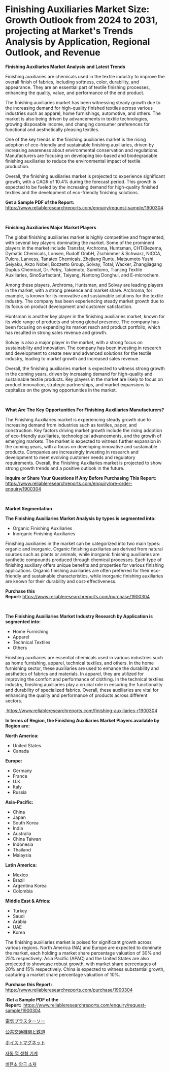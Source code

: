 <p><h1>Finishing Auxiliaries Market Size: Growth Outlook from 2024 to 2031, projecting at Market's Trends Analysis by Application, Regional Outlook, and Revenue</h1></p><p><strong>Finishing Auxiliaries Market Analysis and Latest Trends</strong></p>
<p><p>Finishing auxiliaries are chemicals used in the textile industry to improve the overall finish of fabrics, including softness, color, durability, and appearance. They are an essential part of textile finishing processes, enhancing the quality, value, and performance of the end product.</p><p>The finishing auxiliaries market has been witnessing steady growth due to the increasing demand for high-quality finished textiles across various industries such as apparel, home furnishings, automotive, and others. The market is also being driven by advancements in textile technologies, growing disposable income, and changing consumer preferences for functional and aesthetically pleasing textiles.</p><p>One of the key trends in the finishing auxiliaries market is the rising adoption of eco-friendly and sustainable finishing auxiliaries, driven by increasing awareness about environmental conservation and regulations. Manufacturers are focusing on developing bio-based and biodegradable finishing auxiliaries to reduce the environmental impact of textile production.</p><p>Overall, the finishing auxiliaries market is projected to experience significant growth, with a CAGR of 10.4% during the forecast period. This growth is expected to be fueled by the increasing demand for high-quality finished textiles and the development of eco-friendly finishing solutions.</p></p>
<p><strong>Get a Sample PDF of the Report:&nbsp;</strong> <a href="https://www.reliableresearchreports.com/enquiry/request-sample/1900304">https://www.reliableresearchreports.com/enquiry/request-sample/1900304</a></p>
<p>&nbsp;</p>
<p><strong>Finishing Auxiliaries Major Market Players</strong></p>
<p><p>The global finishing auxiliaries market is highly competitive and fragmented, with several key players dominating the market. Some of the prominent players in the market include Transfar, Archroma, Huntsman, CHT/Bezema, Dymatic Chemicals, Lonsen, Rudolf GmbH, Zschimmer & Schwarz, NICCA, Pulcra, Lanxess, Tanatex Chemicals, Zhejiang Runtu, Matsumoto Yushi Seiyaku, Akzo Nobel, Bozzetto Group, Solvay, Total, Wacker, Zhangjiagang Duplus Chemical, Dr. Petry, Takemoto, Sumitomo, Tianjing Textile Auxiliaries, SinoSurfactant, Taiyang, Nantong Donghui, and E-microchem.</p><p>Among these players, Archroma, Huntsman, and Solvay are leading players in the market, with a strong presence and market share. Archroma, for example, is known for its innovative and sustainable solutions for the textile industry. The company has been experiencing steady market growth due to its focus on product development and customer satisfaction.</p><p>Huntsman is another key player in the finishing auxiliaries market, known for its wide range of products and strong global presence. The company has been focusing on expanding its market reach and product portfolio, which has resulted in strong sales revenue and growth.</p><p>Solvay is also a major player in the market, with a strong focus on sustainability and innovation. The company has been investing in research and development to create new and advanced solutions for the textile industry, leading to market growth and increased sales revenue.</p><p>Overall, the finishing auxiliaries market is expected to witness strong growth in the coming years, driven by increasing demand for high-quality and sustainable textile products. Key players in the market are likely to focus on product innovation, strategic partnerships, and market expansions to capitalize on the growing opportunities in the market.</p></p>
<p>&nbsp;</p>
<p><strong>What Are The Key Opportunities For Finishing Auxiliaries Manufacturers?</strong></p>
<p><p>The Finishing Auxiliaries market is experiencing steady growth due to increasing demand from industries such as textiles, paper, and construction. Key factors driving market growth include the rising adoption of eco-friendly auxiliaries, technological advancements, and the growth of emerging markets. The market is expected to witness further expansion in the coming years, with a focus on developing innovative and sustainable products. Companies are increasingly investing in research and development to meet evolving customer needs and regulatory requirements. Overall, the Finishing Auxiliaries market is projected to show strong growth trends and a positive outlook in the future.</p></p>
<p><strong>Inquire or Share Your Questions If Any Before Purchasing This Report:</strong> <a href="https://www.reliableresearchreports.com/enquiry/pre-order-enquiry/1900304">https://www.reliableresearchreports.com/enquiry/pre-order-enquiry/1900304</a></p>
<p>&nbsp;</p>
<p><strong>Market Segmentation</strong></p>
<p><strong>The Finishing Auxiliaries Market Analysis by types is segmented into:</strong></p>
<p><ul><li>Organic Finishing Auxiliaries</li><li>Inorganic Finishing Auxiliaries</li></ul></p>
<p><p>Finishing auxiliaries in the market can be categorized into two main types: organic and inorganic. Organic finishing auxiliaries are derived from natural sources such as plants or animals, while inorganic finishing auxiliaries are synthetic compounds produced through chemical processes. Each type of finishing auxiliary offers unique benefits and properties for various finishing applications. Organic finishing auxiliaries are often preferred for their eco-friendly and sustainable characteristics, while inorganic finishing auxiliaries are known for their durability and cost-effectiveness.</p></p>
<p><strong>Purchase this Report:&nbsp;</strong><a href="https://www.reliableresearchreports.com/purchase/1900304">https://www.reliableresearchreports.com/purchase/1900304</a></p>
<p>&nbsp;</p>
<p><strong>The Finishing Auxiliaries Market Industry Research by Application is segmented into:</strong></p>
<p><ul><li>Home Furnishing</li><li>Apparel</li><li>Technical Textiles</li><li>Others</li></ul></p>
<p><p>Finishing auxiliaries are essential chemicals used in various industries such as home furnishing, apparel, technical textiles, and others. In the home furnishing sector, these auxiliaries are used to enhance the durability and aesthetics of fabrics and materials. In apparel, they are utilized for improving the comfort and performance of clothing. In the technical textiles industry, finishing auxiliaries play a crucial role in ensuring the functionality and durability of specialized fabrics. Overall, these auxiliaries are vital for enhancing the quality and performance of products across different sectors.</p></p>
<p><a href="https://www.reliableresearchreports.com/finishing-auxiliaries-r1900304">&nbsp;https://www.reliableresearchreports.com/finishing-auxiliaries-r1900304</a></p>
<p><strong>In terms of Region, the Finishing Auxiliaries Market Players available by Region are:</strong></p>
<p>
    <p> <strong> North America: </strong>
        <ul>
            <li>United States</li>
            <li>Canada</li>
        </ul>
        </p> 
    <p> <strong> Europe: </strong>
        <ul>
            <li>Germany</li>
            <li>France</li>
            <li>U.K.</li>
            <li>Italy</li>
            <li>Russia</li>
        </ul>
        </p> 
    <p> <strong> Asia-Pacific: </strong>
        <ul>
            <li>China</li>
            <li>Japan</li>
            <li>South Korea</li>
            <li>India</li>
            <li>Australia</li>
            <li>China Taiwan</li>
            <li>Indonesia</li>
            <li>Thailand</li>
            <li>Malaysia</li>
        </ul>
        </p> 
    <p> <strong> Latin America: </strong>
        <ul>
            <li>Mexico</li>
            <li>Brazil</li>
            <li>Argentina Korea</li>
            <li>Colombia</li>
        </ul>
        </p> 
    <p> <strong> Middle East & Africa: </strong>
        <ul>
            <li>Turkey</li>
            <li>Saudi</li>
            <li>Arabia</li>
            <li>UAE</li>
            <li>Korea</li>
        </ul>
    </p>
    </p>
<p><p>The finishing auxiliaries market is poised for significant growth across various regions. North America (NA) and Europe are expected to dominate the market, each holding a market share percentage valuation of 30% and 25% respectively. Asia Pacific (APAC) and the United States are also projected to showcase robust growth, with market share percentages of 20% and 15% respectively. China is expected to witness substantial growth, capturing a market share percentage valuation of 10%.</p></p>
<p><strong>Purchase this Report: </strong><a href="https://www.reliableresearchreports.com/purchase/1900304">https://www.reliableresearchreports.com/purchase/1900304</a></p>
<p>&nbsp;<strong>Get a Sample PDF of the Report:&nbsp;&nbsp;</strong><a href="https://www.reliableresearchreports.com/enquiry/request-sample/1900304">https://www.reliableresearchreports.com/enquiry/request-sample/1900304</a></p>
<p><strong></strong></p>
<p><p><a href="https://medium.com/@ofpaqrof92/%E9%9B%BB%E5%8B%95%E3%82%AE%E3%83%97%E3%82%B9%E3%82%BD%E3%83%BC%E7%94%A3%E6%A5%AD%E5%88%86%E6%9E%90%E3%83%AC%E3%83%9D%E3%83%BC%E3%83%88-%E3%82%A2%E3%83%97%E3%83%AA%E3%82%B1%E3%83%BC%E3%82%B7%E3%83%A7%E3%83%B3-%E5%9C%B0%E5%9F%9F-%E7%AB%B6%E4%BA%89%E6%88%A6%E7%95%A5%E5%88%A5%E3%81%AE%E5%B8%82%E5%A0%B4%E8%A6%8F%E6%A8%A1-%E3%82%B7%E3%82%A7%E3%82%A2-%E3%83%88%E3%83%AC%E3%83%B3%E3%83%89-2024%E5%B9%B4-2031%E5%B9%B4-5769625df700">電気プラスターソー</a></p><p><a href="https://github.com/oqxogxyvqe90775/Market-Research-Report-List-2/blob/main/6330479134854.md">公共交通機関と鉄道</a></p><p><a href="https://medium.com/@ofpaqrof92/2024%E5%B9%B4%E3%81%8B%E3%82%892031%E5%B9%B4%E3%81%BE%E3%81%A7%E3%81%AE%E6%9C%9F%E9%96%93%E3%81%AB%E4%BA%88%E6%B8%AC%E3%81%95%E3%82%8C%E3%82%8B%E6%80%A5%E9%80%9F%E3%81%AA%E6%88%90%E9%95%B7%E7%8E%87%E3%81%A7%E3%81%82%E3%82%8B-cagr%E3%81%A8-%E3%82%B0%E3%83%AD%E3%83%BC%E3%83%90%E3%83%AB%E3%83%9B%E3%82%A4%E3%82%B9%E3%83%86%E3%82%A3%E3%83%B3%E3%82%B0%E3%83%9E%E3%82%B0%E3%83%8D%E3%83%83%E3%83%88%E5%B8%82%E5%A0%B4%E3%81%AE%E7%AF%84%E5%9B%B2%E3%81%AB%E3%81%A4%E3%81%84%E3%81%A6%E3%81%AE%E8%A9%B3%E7%B4%B0%E3%81%AA%E5%88%86%E6%9E%90-aa7cfb8bba66">ホイストマグネット</a></p><p><a href="https://github.com/garnett961902/Market-Research-Report-List-1/blob/main/5421218140142.md">자동 열 성형 기계</a></p><p><a href="https://medium.com/@lelalangosh2022/%EB%B9%84%ED%83%84%EC%86%8C-%EC%96%91%EA%B7%B9%EC%9E%AC-%EC%8B%9C%EC%9E%A5-%EB%B3%B4%EA%B3%A0%EC%84%9C-%EC%A0%9C%ED%92%88-%EC%9C%A0%ED%98%95-%EB%B3%84-%EC%A3%BC%EC%84%9D-%EA%B8%B0%EB%B0%98-%EC%86%8C%EC%9E%AC-%EC%8B%A4%EB%A6%AC%EC%BD%98-%EA%B8%B0%EB%B0%98-%EC%86%8C%EC%9E%AC-%EC%A7%88%ED%99%94%EB%AC%BC-%ED%8B%B0%ED%83%80%EB%8A%84-%EA%B8%B0%EB%B0%98-%EC%86%8C%EC%9E%AC-%EC%88%98%EC%86%8C-%ED%95%A9%EA%B8%88-%EC%B5%9C%EC%A2%85-%EC%82%AC%EC%9A%A9-%EC%9A%A9%EB%8F%84-%EB%8B%88%EC%BC%88-%EC%88%98%EC%86%8C-%EB%B0%B0%ED%84%B0%EB%A6%AC-%EC%9B%90%ED%86%B5%ED%98%95-%EB%B0%B0%ED%84%B0%EB%A6%AC-c999001e25c7">비탄소 양극 소재</a></p></p>